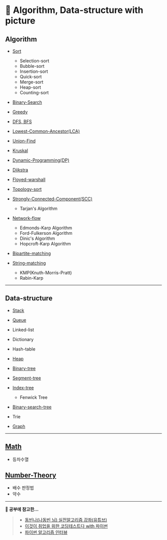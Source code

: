# 📃 Algorithm, Data-structure with picture

## Algorithm

- [Sort](https://github.com/ryong9rrr/cs_basic/tree/master/Algorithm/Sort)

  - Selection-sort
  - Bubble-sort
  - Insertion-sort
  - Quick-sort
  - Merge-sort
  - Heap-sort
  - Counting-sort

- [Binary-Search](https://github.com/ryong9rrr/cs_basic/tree/master/Algorithm/Binary-Search)

- [Greedy](https://github.com/ryong9rrr/cs_basic/tree/master/Algorithm/Greedy)

- [DFS, BFS](https://github.com/ryong9rrr/cs_basic/tree/master/Algorithm/DFS%2C%20BFS)

- [Lowest-Common-Ancestor(LCA)](https://github.com/ryong9rrr/cs_basic/tree/master/Algorithm/LCA)

- [Union-Find](https://github.com/ryong9rrr/cs_basic/tree/master/Algorithm/Union-Find)

- [Kruskal](https://github.com/ryong9rrr/cs_basic/tree/master/Algorithm/Kruskal)

- [Dynamic-Programming(DP)](https://github.com/ryong9rrr/cs_basic/tree/master/Algorithm/DP)

- [Dijkstra](https://github.com/ryong9rrr/cs_basic/tree/master/Algorithm/Dijkstra)

- [Floyed-warshall](https://github.com/ryong9rrr/cs_basic/tree/master/Algorithm/Floyed-warshall)

- [Topology-sort](https://github.com/ryong9rrr/cs_basic/tree/master/Algorithm/Topology-sort)

- [Strongly-Connected-Component(SCC)](https://github.com/ryong9rrr/cs_basic/tree/master/Algorithm/SCC)

  - Tarjan's Algorithm

- [Network-flow](https://github.com/ryong9rrr/cs_basic/tree/master/Algorithm/Network-flow)

  - Edmonds-Karp Algorithm
  - Ford-Fulkerson Algorithm
  - Dinic's Algorithm
  - Hopcroft-Karp Algorithm

- [Bipartite-matching](https://github.com/ryong9rrr/cs_basic/tree/master/Algorithm/Bipartite-matching)

- [String-matching](https://github.com/ryong9rrr/cs_basic/tree/master/Algorithm/String-matching)

  - KMP(Knuth-Morris-Pratt)
  - Rabin-Karp

---

## Data-structure

- [Stack](https://github.com/ryong9rrr/cs_basic/tree/master/Data-structure/Stack)
- [Queue](https://github.com/ryong9rrr/cs_basic/tree/master/Data-structure/Queue)
- Linked-list
- Dictionary
- Hash-table
- [Heap](https://github.com/ryong9rrr/cs_basic/tree/master/Data-structure/Heap)
- [Binary-tree](https://github.com/ryong9rrr/cs_basic/tree/master/Data-structure/Binary-tree)
- [Segment-tree](https://github.com/ryong9rrr/cs_basic/tree/master/Data-structure/Segment-tree)
- [Index-tree](https://github.com/ryong9rrr/cs_basic/tree/master/Data-structure/Index-tree)

  - Fenwick Tree

- [Binary-search-tree](https://github.com/ryong9rrr/cs_basic/tree/master/Data-structure/Binary-search-tree)
- Trie
- [Graph](https://github.com/ryong9rrr/cs_basic/tree/master/Data-structure/Graph)

---

## [Math](https://github.com/ryong9rrr/cs_basic/tree/master/Math)

- 등차수열

## [Number-Theory](https://github.com/ryong9rrr/cs_basic/tree/master/Number-Theory)

- 배수 판정법
- 약수

---

<strong>💖 공부에 참고한...</strong>

> - [동빈나(나동빈 님) 실전알고리즘 강좌(유튜브)](https://www.youtube.com/watch?v=qQ5iLNjpxSk&list=PLRx0vPvlEmdDHxCvAQS1_6XV4deOwfVrz&index=1)
> - [이것이 취업을 위한 코딩테스트다 with 파이썬](https://www.hanbit.co.kr/store/books/look.php?p_code=B8945183661)
> - [파이썬 알고리즘 인터뷰](http://www.kyobobook.co.kr/product/detailViewKor.laf?mallGb=KOR&ejkGb=KOR&barcode=9791189909178)
